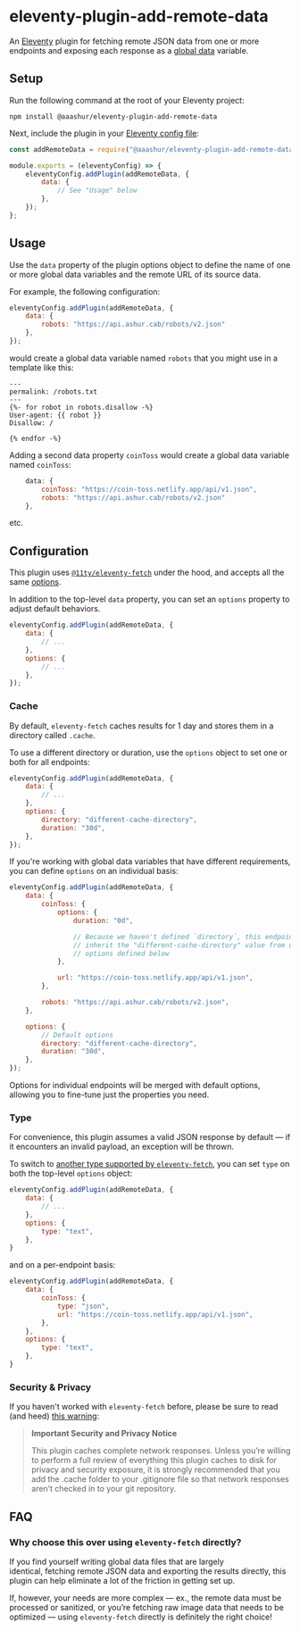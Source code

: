 # eleventy-plugin-add-remote-data

An [Eleventy](https://11ty.dev/) plugin for fetching remote JSON data from one or more endpoints and
exposing each response as a [global data](https://www.11ty.dev/docs/data-global-custom/) variable.

## Setup

Run the following command at the root of your Eleventy project:

```shell
npm install @aaashur/eleventy-plugin-add-remote-data
```

Next, include the plugin in your [Eleventy config file](https://www.11ty.dev/docs/config/#default-filenames):

```javascript
const addRemoteData = require("@aaashur/eleventy-plugin-add-remote-data");

module.exports = (eleventyConfig) => {
    eleventyConfig.addPlugin(addRemoteData, {
        data: {
            // See "Usage" below
        },
    });
};
```

## Usage

Use the `data` property of the plugin options object to define the name of one or more global data variables and the remote URL of its source data.

For example, the following configuration:

```javascript
eleventyConfig.addPlugin(addRemoteData, {
    data: {
        robots: "https://api.ashur.cab/robots/v2.json"
    },
});
```

would create a global data variable named `robots` that you might use in a template like this:

```njk
---
permalink: /robots.txt
---
{%- for robot in robots.disallow -%}
User-agent: {{ robot }}
Disallow: /

{% endfor -%}
```

Adding a second data property `coinToss` would create a global data variable named `coinToss`:

```javascript
    data: {
        coinToss: "https://coin-toss.netlify.app/api/v1.json",
        robots: "https://api.ashur.cab/robots/v2.json"
    },
```

etc.

## Configuration

This plugin uses [`@11ty/eleventy-fetch`](https://www.npmjs.com/package/@11ty/eleventy-fetch) under the hood, and accepts all the same [options](https://www.11ty.dev/docs/plugins/fetch/#options).

In addition to the top-level `data` property, you can set an `options` property to adjust default behaviors.

```javascript
eleventyConfig.addPlugin(addRemoteData, {
    data: {
        // ...
    },
    options: {
        // ...
    },
});
```

### Cache

By default, `eleventy-fetch` caches results for 1 day and stores them in a directory called `.cache`.

To use a different directory or duration, use the `options` object to set one or both for all endpoints:

```javascript
eleventyConfig.addPlugin(addRemoteData, {
    data: {
        // ...
    },
    options: {
        directory: "different-cache-directory",
        duration: "30d",
    },
});
```

If you're working with global data variables that have different requirements, you can define `options` on an individual basis:

```javascript
eleventyConfig.addPlugin(addRemoteData, {
    data: {
        coinToss: {
            options: {
                duration: "0d",

                // Because we haven't defined `directory`, this endpoint will
                // inherit the "different-cache-directory" value from default
                // options defined below
            },

            url: "https://coin-toss.netlify.app/api/v1.json",
        },

        robots: "https://api.ashur.cab/robots/v2.json",
    },

    options: {
    	// Default options
        directory: "different-cache-directory",
        duration: "30d",
    },
});
```

Options for individual endpoints will be merged with default options, allowing you to fine-tune just the properties you need.

### Type

For convenience, this plugin assumes a valid JSON response by default — if it encounters an invalid payload, an exception will be thrown.

To switch to [another type supported by `eleventy-fetch`](https://www.11ty.dev/docs/plugins/fetch/#type), you can set `type` on both the top-level `options` object:

```javascript
eleventyConfig.addPlugin(addRemoteData, {
    data: {
        // ...
    },
    options: {
        type: "text",
    },
}
```

and on a per-endpoint basis:

```javascript
eleventyConfig.addPlugin(addRemoteData, {
    data: {
        coinToss: {
            type: "json",
            url: "https://coin-toss.netlify.app/api/v1.json",
        },
    },
    options: {
        type: "text",
    },
}
```

### Security & Privacy

If you haven't worked with `eleventy-fetch` before, please be sure to read (and heed) [this warning](https://www.11ty.dev/docs/plugins/fetch/#installation):

> **Important Security and Privacy Notice**
>
> This plugin caches complete network responses. Unless you’re willing to perform a full review of everything this plugin caches to disk for privacy and security exposure, it is strongly recommended that you add the .cache folder to your .gitignore file so that network responses aren’t checked in to your git repository.

## FAQ

### Why choose this over using `eleventy-fetch` directly?

If you find yourself writing global data files that are largely identical, fetching remote JSON data and exporting the results directly, this plugin can help eliminate a lot of the friction in getting set up.

If, however, your needs are more complex — ex., the remote data must be processed or sanitized, or you’re fetching raw image data that needs to be optimized — using `eleventy-fetch` directly is definitely the right choice!
